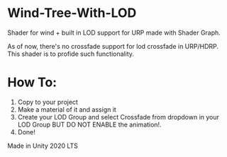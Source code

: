 # Wind-Tree-With-LOD
Shader for wind + built in LOD support for URP made with Shader Graph.

As of now, there's no crossfade support for lod crossfade in URP/HDRP. This shader is to profide such functionality. 

# How To:
1. Copy to your project
2. Make a material of it and assign it 
3. Create your LOD Group and select Crossfade from dropdown in your LOD Group BUT DO NOT ENABLE the animation!.
4. Done!

Made in Unity 2020 LTS
